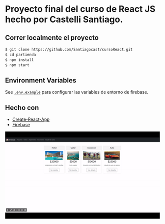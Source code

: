 # Proyecto final del curso de React JS hecho por Castelli Santiago.

## Correr localmente el proyecto

```bash
$ git clone https://github.com/Santiagocast/cursoReact.git
$ cd partienda
$ npm install
$ npm start
```

## Environment Variables

See [`.env.example`](https://github.com/Santiagocast/cursoReact/blob/main/.env.example) para configurar las variables de entorno de firebase.

## Hecho con

- [Create-React-App](https://create-react-app.dev/)
- [Firebase](https://firebase.com)


![](routing.gif)